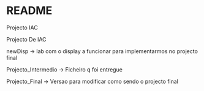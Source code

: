 # README #

Projecto IAC

Projecto De IAC

newDisp -> lab com o display a funcionar para implementarmos no projecto final

Projecto_Intermedio -> Ficheiro q foi entregue

Projecto_Final -> Versao para modificar como sendo o projecto final
